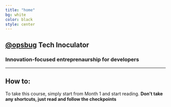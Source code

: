 ```yaml
---
title: "home"
bg: white
color: black
style: center
---
```


## **[@opsbug](https://twitter.com/OpsBug) Tech Inoculator**

<i class="fa fa-desktop fa-5x"></i> <i class="fa fa-arrow-circle-right" style="color: rgb(65, 131, 215)"></i> <i class="fa fa-flask fa-5x" style="color: rgb(38, 166, 91)"></i>  <i class="fa fa-code fa-5x" style="color: rgb(214, 69, 65)"></i>

### **Innovation-focused entreprenaurship for developers**

---

## How to:

To take this course, simply start from Month 1 and start reading. **Don't take any shortcuts, just read and follow the checkpoints** 
